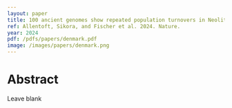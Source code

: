```yaml
---
layout: paper
title: 100 ancient genomes show repeated population turnovers in Neolithic Denmark
ref: Allentoft, Sikora, and Fischer et al. 2024. Nature.
year: 2024
pdf: /pdfs/papers/denmark.pdf
image: /images/papers/denmark.png
---
```


# Abstract

Leave blank
